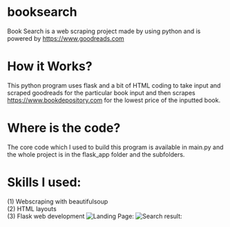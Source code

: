 # booksearch
Book Search is a web scraping project made by using python and is powered by https://www.goodreads.com
# How it Works? 
This python program uses flask and a bit of HTML coding to take input and scraped goodreads for the particular book input and then scrapes https://www.bookdepository.com for the lowest price of the inputted book. 
# Where is the code? 
The core code which I used to build this program is available in main.py and the whole project is in the flask_app folder and the subfolders. 
# Skills I used:
(1) Webscraping with beautifulsoup\
(2) HTML layouts\
(3) Flask web development 
![Landing Page:](https://imgur.com/a/csqOUXS)
![Search result:](https://imgur.com/a/0DYkfW6)
